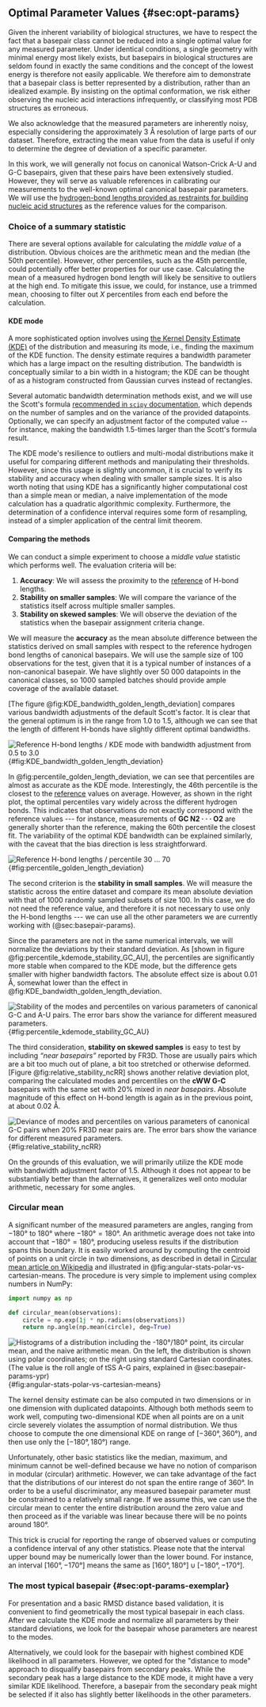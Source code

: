 ## Optimal Parameter Values {#sec:opt-params}


Given the inherent variability of biological structures, we have to respect the fact that a basepair class cannot be reduced into a single optimal value for any measured parameter.
Under identical conditions, a single geometry with minimal energy most likely exists, but basepairs in biological structures are seldom found in exactly the same conditions and the concept of the lowest energy is therefore not easily applicable.
We therefore aim to demonstrate that a basepair class is better represented by a distribution, rather than an idealized example.
By insisting on the optimal conformation, we risk either observing the nucleic acid interactions infrequently, or classifying most PDB structures as erroneous.

We also acknowledge that the measured parameters are inherently noisy, especially considering the approximately 3 Å resolution of large parts of our dataset.
Therefore, extracting the mean value from the data is useful if only to determine the degree of deviation of a specific parameter.

In this work, we will generally not focus on canonical Watson-Crick A-U and G-C basepairs, given that these pairs have been extensively studied.
However, they will serve as valuable references in calibrating our measurements to the well-known optimal canonical basepair parameters.
We will use the [hydrogen-bond lengths provided as restraints for building nucleic acid structures](https://doi.org/10.1107/S2059798321007610) as the reference values for the comparison.

### Choice of a summary statistic

There are several options available for calculating the _middle value_ of a distribution.
Obvious choices are the arithmetic mean and the median (the 50th percentile).
However, other percentiles, such as the 45th percentile, could potentially offer better properties for our use case.
Calculating the mean of a measured hydrogen bond length will likely be sensitive to outliers at the high end.
To mitigate this issue, we could, for instance, use a trimmed mean, choosing to filter out $X$ percentiles from each end before the calculation.

#### KDE mode

A more sophisticated option involves using [the Kernel Density Estimate (KDE)](https://en.wikipedia.org/wiki/Kernel_density_estimation) of the distribution and measuring its mode, i.e., finding the maximum of the KDE function.
The density estimate requires a bandwidth parameter which has a large impact on the resulting distribution.
The bandwidth is conceptually similar to a bin width in a histogram; the KDE can be thought of as a histogram constructed from Gaussian curves instead of rectangles.

Several automatic bandwidth determination methods exist, and we will use the Scott's formula [recommended in `scipy` documentation](https://docs.scipy.org/doc/scipy/reference/generated/scipy.stats.gaussian_kde.html), which depends on the number of samples and on the variance of the provided datapoints.
Optionally, we can specify an adjustment factor of the computed value -- for instance, making the bandwidth 1.5-times larger than the Scott's formula result.

<!--
Since we might want to compare several programs and experiment with changing the threshold, the resilience to outliers of the KDE mode is very useful.
It is also advantageous that it will select the highest peak in case of multi-modal distribution.
However, we have to verify that it is sufficiently stable and accurate on smaller samples.
It is also not great that it is computationally significantly more intensive, the implementation using `scipy` a has quadratic algorithmic complex.
Plus we cannot get a confidence interval by simply considering the standard deviation like to mean, we will have to do bootstrap. -->

The KDE mode's resilience to outliers and multi-modal distributions make it useful for comparing different methods and manipulating their thresholds.
However, since this usage is slightly uncommon, it is crucial to verify its stability and accuracy when dealing with smaller sample sizes.
It is also worth noting that using KDE has a significantly higher computational cost than a simple mean or median, a naive implementation of the mode calculation has a quadratic algorithmic complexity.
Furthermore, the determination of a confidence interval requires some form of resampling, instead of a simpler application of the central limit theorem.

#### Comparing the methods

We can conduct a simple experiment to choose a _middle value_ statistic which performs well.
The evaluation criteria will be:

1. **Accuracy**: We will assess the proximity to the [reference](https://doi.org/10.1107/S2059798321007610) of H-bond lengths.
2. **Stability on smaller samples**: We will compare the variance of the statistics itself across multiple smaller samples.
3. **Stability on skewed samples**: We will observe the deviation of the statistics when the basepair assignment criteria change.

We will measure the **accuracy** as the mean absolute difference between the statistics derived on small samples with respect to the reference hydrogen bond lengths of canonical basepairs.
We will use the sample size of 100 observations for the test, given that it is a typical number of instances of a non-canonical basepair.
We have slightly over 50 000 datapoints in the canonical classes, so 1000 sampled batches should provide ample coverage of the available dataset.

[The figure @fig:KDE_bandwidth_golden_length_deviation] compares various bandwidth adjustments of the default Scott's factor.
It is clear that the general optimum is in the range from 1.0 to 1.5, although we can see that the length of different H-bonds have slightly different optimal bandwidths.

![[Reference H-bond lengths](https://doi.org/10.1107/S2059798321007610) / KDE mode with bandwidth adjustment from 0.5 to 3.0](../img/KDE_bandwidth_golden_length_deviation.svg){#fig:KDE_bandwidth_golden_length_deviation}

In @fig:percentile_golden_length_deviation, we can see that percentiles are almost as accurate as the KDE mode.
Interestingly, the 46th percentile is the closest to the [reference](https://doi.org/10.1107/S2059798321007610) values on average.
However, as shown in the right plot, the optimal percentiles vary widely across the different hydrogen bonds.
This indicates that observations do not exactly correspond with the reference values --- for instance, measurements of **GC N2 · · · O2** are generally shorter than the reference, making the 60th percentile the closest fit.
The variability of the optimal KDE bandwidth can be explained similarly, with the caveat that the bias direction is less straightforward.

![[Reference H-bond lengths](https://doi.org/10.1107/S2059798321007610) / percentile 30 … 70](../img/percentile_golden_length_deviation.svg){#fig:percentile_golden_length_deviation}

The second criterion is the **stability in small samples**.
We will measure the statistic across the entire dataset and compare its mean absolute deviation with that of 1000 randomly sampled subsets of size 100.
In this case, we do not need the reference value, and therefore it is not necessary to use only the H-bond lengths --- we can use all the other parameters we are currently working with (@sec:basepair-params).

Since the parameters are not in the same numerical intervals, we will normalize the deviations by their standard deviation.
As [shown in figure @fig:percentile_kdemode_stability_GC_AU], the percentiles are significantly more stable when compared to the KDE mode, but the difference gets smaller with higher bandwidth factors.
The absolute effect size is about 0.01 Å, somewhat lower than the effect in @fig:KDE_bandwidth_golden_length_deviation.
<!-- Instead, we will first divide each deviation by the average deviation for a specific parameter.
Given a $n \times m$ matrix $D$ containing deviations for each parameter and each statistic, we can calculate the matrix $R$ of relative deviations:
$$R_{ps} = \frac{D_{ps}}{n^{-1} \cdot \sum_{k=1}^{n} D_{ks}}$$
This formula calculates the relative deviation $R_{ps}$ of a specific data point $p$ with respect to the statistic $s$.
The overall performance of a statistic is then calculated as a mean of a column $s$ in matrix $R$. -->

![Stability of the modes and percentiles on various parameters of canonical G-C and A-U pairs. The error bars show the variance for different measured parameters.](../img/percentile_kdemode_stability_GC_AU.svg){#fig:percentile_kdemode_stability_GC_AU}


The third consideration, **stability on skewed samples** is easy to test by including _“near basepairs”_ reported by FR3D.
Those are usually pairs which are a bit too much out of plane, a bit too stretched or otherwise deformed.
[Figure @fig:relative_stability_ncRR] shows another relative deviation plot, comparing the calculated modes and percentiles on the **cWW G-C** basepairs with the same set with 20% mixed in _near basepairs_.
Absolute magnitude of this effect on H-bond length is again as in the previous point, at about 0.02 Å.

![Deviance of modes and percentiles on various parameters of canonical G-C pairs when 20% FR3D _near pairs_ are. The error bars show the variance for different measured parameters.](../img/relative_stability_ncRR.svg){#fig:relative_stability_ncRR}

On the grounds of this evaluation, we will primarily utilize the KDE mode with bandwidth adjustment factor of 1.5.
Although it does not appear to be substantially better than the alternatives, it generalizes well onto modular arithmetic, necessary for some angles.


### Circular mean

A significant number of the measured parameters are angles, ranging from $-180°$ to $180°$ where $-180° = 180°$.
An arithmetic average does not take into account that $-180° = 180°$, producing useless results if the distribution spans this boundary.
It is easily worked around by computing the centroid of points on a unit circle in two dimensions, as described in detail in [Circular mean article on Wikipedia](https://en.wikipedia.org/wiki/Circular_mean) and illustrated in @fig:angular-stats-polar-vs-cartesian-means.
The procedure is very simple to implement using complex numbers in NumPy:

```python
import numpy as np

def circular_mean(observations):
    circle = np.exp(1j * np.radians(observations))
    return np.angle(np.mean(circle), deg=True)
```

![Histograms of a distribution including the -180°/180° point, its circular mean, and the naive arithmetic mean. On the left, the distribution is shown using polar coordinates; on the right using standard Cartesian coordinates. (The value is the roll angle of **tSS A-G** pairs, explained in @sec:basepair-params-ypr)](../img/angular-stats-polar-vs-cartesian-means.svg){#fig:angular-stats-polar-vs-cartesian-means}

The kernel density estimate can be also computed in two dimensions or in one dimension with duplicated datapoints.
Although both methods seem to work well, computing two-dimensional KDE when all points are on a unit circle severely violates the assumption of normal distribution.
We thus choose to compute the one dimensional KDE on range of $[-360°, 360°)$, and then use only the $[-180°, 180°)$ range.

<div class="pagebreak"></div>  <!-- TODO re-check -->

Unfortunately, other basic statistics like the median, maximum, and minimum cannot be well-defined because we have no notion of comparison in modular (circular) arithmetic.
However, we can take advantage of the fact that the distributions of our interest do not span the entire range of $360°$.
In order to be a useful discriminator, any measured basepair parameter must be constrained to a relatively small range.
If we assume this, we can use the circular mean to center the entire
distribution around the zero value and then proceed as if the variable was linear because there will be no points around $180°$.

This trick is crucial for reporting the range of observed values or computing a confidence interval of any other statistics.
Please note that the interval upper bound may be numerically lower than the lower bound.
For instance, an interval $[160°, -170°]$ means the same as $[160°, 180°] \cup [-180°, -170°]$.


### The most typical basepair {#sec:opt-params-exemplar}

For presentation and a basic RMSD distance based validation, it is convenient to find geometrically the most typical basepair in each class.
After we calculate the KDE mode and normalize all parameters by their standard deviations, we
look for the basepair whose parameters are nearest to the modes. 

Alternatively, we could look for the basepair with highest combined KDE likelihood in all parameters. 
However, we opted for the "distance to mode" approach to disqualify basepairs from secondary peaks.
While the secondary peak has a large distance to the KDE mode, it might have a very similar KDE likelihood.
Therefore, a basepair from the secondary peak might be selected if it also has slightly better likelihoods in the other parameters.
